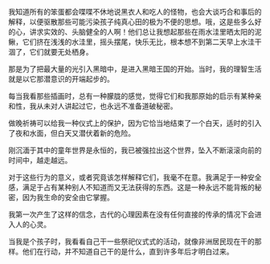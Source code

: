 我知道所有的笨蛋都会喋喋不休地说黑衣人和吃人的怪物，也会大谈巧合和事后的解释，以便驱散那些可能污染孩子纯真心田的极为不便的思想。哦，这是些多么好的心，讲求实效的、头脑健全的人啊！他们总让我想起那些在雨水洼里晒太阳的泥鳅，它们挤在浅浅的水洼里，摇头摆尾，快乐无比，根本想不到第二天早上水洼干涸了，它们就要无处栖身。

那是为了把最大量的光引入黑暗中，是进入黑暗王国的开始。当时，我的理智生活就是以它那潜意识的开端起步的。

每当我看那些插画时，总有一种朦胧的感觉，觉得它们和我那原始的启示有某种亲和性，我从未对人讲起过它，也永远不准备道破秘密。

做晚祈祷可以给我一种仪式上的保护，因为它恰当地结束了一个白天，适时的引入了夜和水面，但白天又潜伏着新的危险。

刚沉湎于其中的童年世界是永恒的，我已被强拉出这个世界，坠入不断滚滚向前的时间中，越走越远。

对于这些行为的意义，或者究竟该怎样解释它们，我毫不在意。我满足于一种安全感，满足于占有某种别人不知道而又无法获得的东西。这是一种永远不能背叛的秘密，因为我生命的安全由它掌握。

我第一次产生了这样的信念，古代的心理因素在没有任何直接的传承的情况下会进入人的心灵。

当我是个孩子时，我看看自己干一些祭祀仪式式的活动，就像非洲居民现在干的那样。他们在行动，并不知道自己干的是什么，直到许多年后才明白过来。
